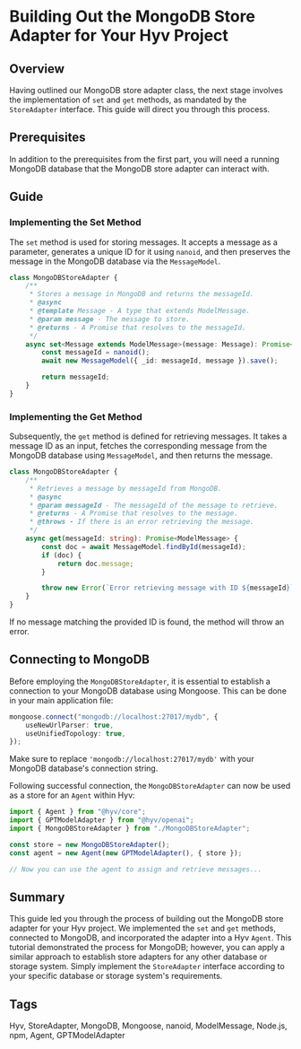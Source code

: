 # Building Out the MongoDB Store Adapter for Your Hyv Project

## Overview

Having outlined our MongoDB store adapter class, the next stage involves the implementation of `set`
and `get` methods, as mandated by the `StoreAdapter` interface. This guide will direct you through
this process.

## Prerequisites

In addition to the prerequisites from the first part, you will need a running MongoDB database that
the MongoDB store adapter can interact with.

## Guide

### Implementing the Set Method

The `set` method is used for storing messages. It accepts a message as a parameter, generates a
unique ID for it using `nanoid`, and then preserves the message in the MongoDB database via the
`MessageModel`.

```typescript
class MongoDBStoreAdapter {
    /**
     * Stores a message in MongoDB and returns the messageId.
     * @async
     * @template Message - A type that extends ModelMessage.
     * @param message - The message to store.
     * @returns - A Promise that resolves to the messageId.
     */
    async set<Message extends ModelMessage>(message: Message): Promise<string> {
        const messageId = nanoid();
        await new MessageModel({ _id: messageId, message }).save();

        return messageId;
    }
}
```

### Implementing the Get Method

Subsequently, the `get` method is defined for retrieving messages. It takes a message ID as an
input, fetches the corresponding message from the MongoDB database using `MessageModel`, and then
returns the message.

```typescript
class MongoDBStoreAdapter {
    /**
     * Retrieves a message by messageId from MongoDB.
     * @async
     * @param messageId - The messageId of the message to retrieve.
     * @returns - A Promise that resolves to the message.
     * @throws - If there is an error retrieving the message.
     */
    async get(messageId: string): Promise<ModelMessage> {
        const doc = await MessageModel.findById(messageId);
        if (doc) {
            return doc.message;
        }

        throw new Error(`Error retrieving message with ID ${messageId}`);
    }
}
```

If no message matching the provided ID is found, the method will throw an error.

## Connecting to MongoDB

Before employing the `MongoDBStoreAdapter`, it is essential to establish a connection to your
MongoDB database using Mongoose. This can be done in your main application file:

```typescript
mongoose.connect("mongodb://localhost:27017/mydb", {
    useNewUrlParser: true,
    useUnifiedTopology: true,
});
```

Make sure to replace `'mongodb://localhost:27017/mydb'` with your MongoDB database's connection
string.

Following successful connection, the `MongoDBStoreAdapter` can now be used as a store for an `Agent`
within Hyv:

```typescript
import { Agent } from "@hyv/core";
import { GPTModelAdapter } from "@hyv/openai";
import { MongoDBStoreAdapter } from "./MongoDBStoreAdapter";

const store = new MongoDBStoreAdapter();
const agent = new Agent(new GPTModelAdapter(), { store });

// Now you can use the agent to assign and retrieve messages...
```

## Summary

This guide led you through the process of building out the MongoDB store adapter for your Hyv
project. We implemented the `set` and `get` methods, connected to MongoDB, and incorporated the
adapter into a Hyv `Agent`. This tutorial demonstrated the process for MongoDB; however, you can
apply a similar approach to establish store adapters for any other database or storage system.
Simply implement the `StoreAdapter` interface according to your specific database or storage
system's requirements.

## Tags

Hyv, StoreAdapter, MongoDB, Mongoose, nanoid, ModelMessage, Node.js, npm, Agent, GPTModelAdapter

